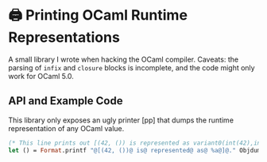 # 🖨️ Printing OCaml Runtime Representations

A small library I wrote when hacking the OCaml compiler. Caveats: the parsing of `infix` and `closure` blocks is incomplete, and the code might only work for OCaml 5.0.

## API and Example Code

This library only exposes an ugly printer [pp] that dumps the runtime representation of any OCaml value.

```ocaml
(* This line prints out [(42, ()) is represented as variant0(int(42),int(0))] *)
let () = Format.printf "@[(42, ())@ is@ represented@ as@ %a@]@." Objdump.pp (42, ())
```
